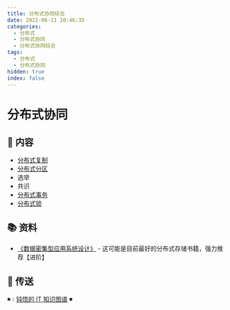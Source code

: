 ```yaml
---
title: 分布式协同综合
date: 2022-06-11 10:46:35
categories:
  - 分布式
  - 分布式协同
  - 分布式协同综合
tags:
  - 分布式
  - 分布式协同
hidden: true
index: false
---
```


# 分布式协同

## 📖 内容

- [分布式复制](02.分布式复制.md)
- [分布式分区](03.分布式分区.md)
- 选举
- 共识
- [分布式事务](05.分布式事务.md)
- [分布式锁](06.分布式锁.md)

## 📚 资料

- [《数据密集型应用系统设计》](https://book.douban.com/subject/30329536/) - 这可能是目前最好的分布式存储书籍，强力推荐【进阶】

## 🚪 传送

◾ 💧 [钝悟的 IT 知识图谱](https://dunwu.github.io/) ◾
